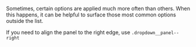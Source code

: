 Sometimes, certain options are applied much more often than others. When this happens, it can be helpful to surface those most common options outside the list.

If you need to align the panel to the right edge, use `.dropdown__panel--right`
